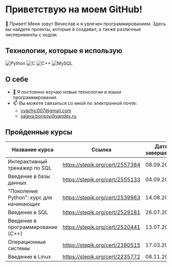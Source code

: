 # Приветствую на моем GitHub!

👋 Привет! Меня зовут Вячеслав и я увлечен программированием. Здесь вы найдете проекты, которые я создавал, а также различные эксперименты с кодом.

## Технологии, которые я использую

![Python](https://img.shields.io/badge/-Python-FB8C00?style=flat-square&logo=python&logoColor=ffffff&labelColor=FB8C00)
![C](https://img.shields.io/badge/-C-00599C?style=flat-square&logo=c&logoColor=ffffff&labelColor=00599C)
![C++](https://img.shields.io/badge/-C++-00599C?style=flat-square&logo=cplusplus&logoColor=ffffff&labelColor=00599C)
![MySQL](https://img.shields.io/badge/-MySQL-00758F?style=flat-square&logo=mysql&logoColor=ffffff&labelColor=00758F)

## О себе

- 🌱 Я постоянно изучаю новые технологии и языки программирования.
- 📫 Вы можете связаться со мной по электронной почте: 
  - [vyachic007@gmail.com](mailto:vyachic007@gmail.com)
  - [salava.borisov@yandex.ru](mailto:salava.borisov@yandex.ru)


## Пройденные курсы

| Название курса | Ссылка | Дата завершения |
| --- | --- | --- |
| Интерактивный тренажер по SQL | https://stepik.org/cert/2557384 | 08.09.2024 |
| Введение в базы данных | https://stepik.org/cert/2555133 | 04.09.2024 |
| "Поколение Python": курс для начинающих | https://stepik.org/cert/2539963 | 14.08.2024 |
| Введение в SQL | https://stepik.org/cert/2529181 | 26.07.2024 |
| Введение в программирование (C++) | https://stepik.org/cert/2520441 | 13.07.2024 |
| Операционные системы | https://stepik.org/cert/2390515 | 17.03.2024 |
| Введение в Linux | https://stepik.org/cert/2235772 | 08.11.2023 |

